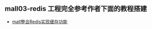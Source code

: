 ## mall03-redis 工程完全参考作者下面的教程搭建
- [mall整合Redis实现缓存功能](https://juejin.im/post/5cf90e9ee51d454f6f16eba0)

